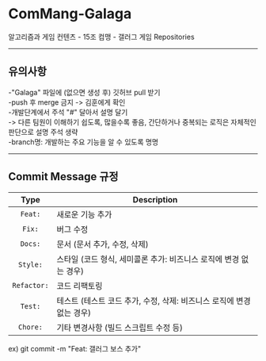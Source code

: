 # ComMang-Galaga
알고리즘과 게임 컨텐츠 - 15조 컴맹 - 갤러그 게임 Repositories

---
## 유의사항
-"Galaga" 파일에 (없으면 생성 후) 깃허브 pull 받기<br/>
-push 후 merge 금지 -> 김훈에게 확인<br/>
-개발단계에서 주석 "#" 달아서 설명 달기<br/>
  -> 다른 팀원이 이해하기 쉽도록, 많을수록 좋음, 간단하거나 중복되는 로직은 자체적인 판단으로 설명 주석 생략<br/>
-branch명: 개발하는 주요 기능을 알 수 있도록 명명

---
## Commit Message 규정

|    Type     | Description  |
|:-----------:|---|
|   `Feat:`   | 새로운 기능 추가 |
|   `Fix:`    | 버그 수정 |
|   `Docs:`   | 문서 (문서 추가, 수정, 삭제) |
|  `Style:`   | 스타일 (코드 형식, 세미콜론 추가: 비즈니스 로직에 변경 없는 경우) |
| `Refactor:` | 코드 리팩토링 |
|   `Test:`   | 테스트 (테스트 코드 추가, 수정, 삭제: 비즈니스 로직에 변경 없는 경우) |
|  `Chore:`   | 기타 변경사항 (빌드 스크립트 수정 등) |
ex) git commit -m "Feat: 갤러그 보스 추가"
